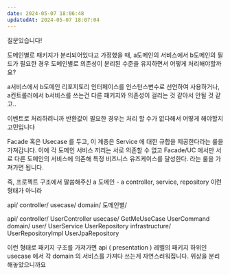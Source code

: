 ```yaml
---
date: 2024-05-07 18:06:48
updatedAt: 2024-05-07 18:07:04
---
```

질문있습니다!

도메인별로 패키지가 분리되어있다고 가정했을 때,
a도메인의 서비스에서 b도메인의 필드가 필요한 경우 도메인별로 의존성이 분리된 수준을 유지하면서 어떻게 처리해야할까요? 

a서비스에서 b도메인 리포지토리 인터페이스를 인스턴스변수로 선언하여 사용하거나, a컨트롤러에서 b서비스를 쓰는건 다른 패키지와 의존성이 걸리는 것 같아서 안될 것 같고.. 

이벤트로 처리하려니까 반환값이 필요한 경우는 처리 할 수가 없다해서 어떻게 해야할지 고민입니다

Facade 혹은 Usecase 를 두고, 이 계층은 Service 에 대한 규합을 제공한다라는 룰을 가져갑니다.
이에 각 도메인 서비스 끼리는 서로 의존할 수 없고 Facade/UC 에서만 서로 다른 도메인의 서비스에 의존해 특정 비즈니스 유즈케이스를 달성한다. 라는 룰을 가져가면 됩니다.

즉, 프로젝트 구조에서 말씀해주신
a 도메인 - a controller, service, repository 이런 형태가 아니라

api/
  controller/
  usecase/
domain/
  도메인별/


api/
  controller/
    UserController
  usecase/
    GetMeUseCase
    UserCommand
domain/
  user/
    UserService
    UserRepository
        infrastructure/
            UserRepositoryImpl
            UserJpaRepository

이런 형태로 패키지 구조를 가져가면
api ( presentation ) 레벨의 패키지 하위인 usecase 에서 각 domain 의 서비스를 가져다 쓰는게 자연스러워집니다.
위상을 분리해놓았으니까요